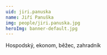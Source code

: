 ```yaml
---
uid: jiri.panuska
name: Jiří Panuška
img: people/jiri.panuska.jpg
heroImg: banner-default.jpg
---
```


Hospodský, ekonom, běžec, zahradník
